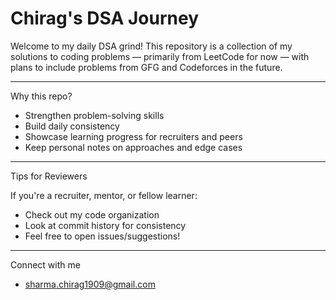 # Chirag's DSA Journey 

Welcome to my daily DSA grind! This repository is a collection of my solutions to coding problems — primarily from LeetCode for now — with plans to include problems from GFG and Codeforces in the future.

---
Why this repo?

- Strengthen problem-solving skills
- Build daily consistency
- Showcase learning progress for recruiters and peers
- Keep personal notes on approaches and edge cases

---

Tips for Reviewers

If you're a recruiter, mentor, or fellow learner:
- Check out my code organization
- Look at commit history for consistency
- Feel free to open issues/suggestions!

---

Connect with me

- sharma.chirag1909@gmail.com

